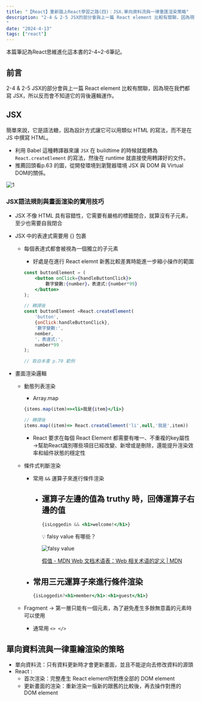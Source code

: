 ```yaml
---
title: "【React】重新踏上React學習之路(四)：JSX.單向資料流與一律重匯渲染策略"
description: "2-4 & 2-5 JSX的部分會與上一篇 React element 比較有關聯，因為現在我們都寫 JSX，所以反而會不知道它的背後邏輯運作。
"
date: "2024-4-13"
tags: ["react"]
---
```


本篇筆記為React思維進化這本書的2-4~2-6筆記。

## 前言

2-4 & 2-5 JSX的部分會與上一篇 React element 比較有關聯，因為現在我們都寫 JSX，所以反而會不知道它的背後邏輯運作。

## JSX

簡單來說，它是語法糖，因為設計方式讓它可以用類似 HTML 的寫法，而不是在 JS 中撰寫 HTML。

- 利用 Babel 這種轉譯器來讓 `JSX` 在 buildtime 的時候就能轉為 `React.createElement` 的寫法，然後在 runtime 就直接使用轉譯好的文件。
- 推薦回頭看p.63 的圖，從開發環境到瀏覽器環境 JSX 與 DOM 與 Virtual DOM的關係。

![1](https://github.com/ismeleft/WenYingPortfolio/assets/76611330/a7027874-0052-4064-b531-49bfaec4c9dc)

### JSX語法規則與畫面渲染的實用技巧

- JSX 不像 HTML 具有容錯性，它需要有嚴格的標籤閉合，就算沒有子元素，至少也需要自我閉合
- JSX 中的表達式需要用 {} 包裹
    - 每個表達式都會被視為一個獨立的子元素
        - 好處是在進行 React elemnt 新舊比較差異時能進一步縮小操作的範圍
        
        
        ```jsx
        const buttonElement = (
        	<button onClick={handleButtonClick}>
        		數字變數:{number}，表達式:{number*99}
        	</button>
        );
        
        // 轉譯後
        const buttonElement =React.createElement(
        	'button',
        	{onClick:handleButtonClick},
        	'數字變數:',
        	nember,
        	'，表達式:',
        	number*99
        );
        
        // 取自本書 p.70 範例
        ```
        

- 畫面渲染邏輯
    - 動態列表渲染
        - Array.map
        
        
        ```jsx
        {items.map(item)=><li>我是{item}</li>}
        
        // 轉譯後
        items.map((item)=> React.createElement('li',null,'我是',item))
        ```
        
        - React 要求在每個 React Element 都需要有唯一、不重複的key屬性 →幫助React識別哪些項目已經改變、新增或是刪除，還能提升渲染效率和組件狀態的穩定性
    - 條件式判斷渲染
        - 常用 `&&` 運算子來進行條件渲染
            - 運算子左邊的值為 truthy 時，回傳運算子右邊的值
                - 
                
                ```jsx
                {isLoggedin && <h1>welcome!</h1>}
                ```
                
                
                💡 falsy value 有哪些？
                
                ![falsy value](https://github.com/ismeleft/WenYingPortfolio/assets/76611330/e5ec226e-3028-4705-aa2e-8622f0a544c0)
                
                
                [假值 - MDN Web 文档术语表：Web 相关术语的定义 | MDN](https://developer.mozilla.org/zh-CN/docs/Glossary/Falsy)
                
        
        - 常用三元運算子來進行條件渲染
            - 
            
            ```jsx
            {isLoggedin?<h1>member</h1>:<h1>guest</h1>}
            ```
            
    - Fragment → 第一層只能有一個元素，為了避免產生多餘無意義的元素時可以使用
        - 通常用 `<> </>`

## 單向資料流與一律重繪渲染的策略

- 單向資料流：只有資料更新時才會更新畫面，並且不能逆向去修改資料的源頭
- React :
    - 首次渲染：完整產生 React element所對應全部的 DOM element
    - 更新畫面的渲染：重新渲染一版新的跟舊的比較後，再去操作對應的 DOM element